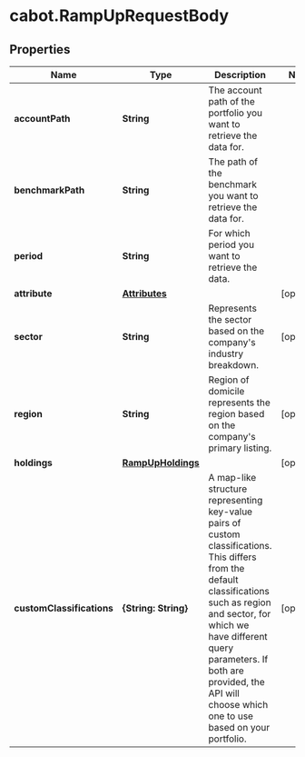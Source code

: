 # cabot.RampUpRequestBody

## Properties

Name | Type | Description | Notes
------------ | ------------- | ------------- | -------------
**accountPath** | **String** | The account path of the portfolio you want to retrieve the data for. | 
**benchmarkPath** | **String** | The path of the benchmark you want to retrieve the data for. | 
**period** | **String** | For which period you want to retrieve the data. | 
**attribute** | [**Attributes**](Attributes.md) |  | [optional] 
**sector** | **String** | Represents the sector based on the company&#39;s industry breakdown. | [optional] 
**region** | **String** | Region of domicile represents the region based on the company&#39;s primary listing. | [optional] 
**holdings** | [**RampUpHoldings**](RampUpHoldings.md) |  | [optional] 
**customClassifications** | **{String: String}** | A map-like structure representing key-value pairs of custom classifications. This differs from the default classifications such as region and sector, for which we have different query parameters. If both are provided, the API will choose which one to use based on your portfolio. | [optional] 


